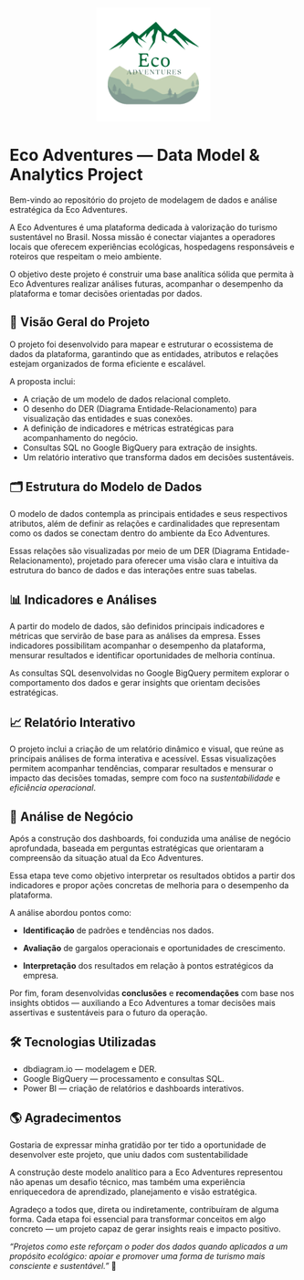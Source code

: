 <p align="center">
  <img src="assets\eco_adventures_logo.png" alt="Eco Adventures Logo" width="200"/>
</p>

# Eco Adventures — Data Model & Analytics Project

Bem-vindo ao repositório do projeto de modelagem de dados e análise estratégica da Eco Adventures.

A Eco Adventures é uma plataforma dedicada à valorização do turismo sustentável no Brasil. Nossa missão é conectar viajantes a operadores locais que oferecem experiências ecológicas, hospedagens responsáveis e roteiros que respeitam o meio ambiente.

O objetivo deste projeto é construir uma base analítica sólida que permita à Eco Adventures realizar análises futuras, acompanhar o desempenho da plataforma e tomar decisões orientadas por dados.

## 🧩 Visão Geral do Projeto

O projeto foi desenvolvido para mapear e estruturar o ecossistema de dados da plataforma, garantindo que as entidades, atributos e relações estejam organizados de forma eficiente e escalável.

A proposta inclui:
- A criação de um modelo de dados relacional completo.
- O desenho do DER (Diagrama Entidade-Relacionamento) para visualização das entidades e suas conexões.
- A definição de indicadores e métricas estratégicas para acompanhamento do negócio.
- Consultas SQL no Google BigQuery para extração de insights.
- Um relatório interativo que transforma dados em decisões sustentáveis.

## 🗂️ Estrutura do Modelo de Dados

O modelo de dados contempla as principais entidades e seus respectivos atributos, além de definir as relações e cardinalidades que representam como os dados se conectam dentro do ambiente da Eco Adventures.

Essas relações são visualizadas por meio de um DER (Diagrama Entidade-Relacionamento), projetado para oferecer uma visão clara e intuitiva da estrutura do banco de dados e das interações entre suas tabelas.

## 📊 Indicadores e Análises

A partir do modelo de dados, são definidos principais indicadores e métricas que servirão de base para as análises da empresa.
Esses indicadores possibilitam acompanhar o desempenho da plataforma, mensurar resultados e identificar oportunidades de melhoria contínua.

As consultas SQL desenvolvidas no Google BigQuery permitem explorar o comportamento dos dados e gerar insights que orientam decisões estratégicas.

## 📈 Relatório Interativo

O projeto inclui a criação de um relatório dinâmico e visual, que reúne as principais análises de forma interativa e acessível.
Essas visualizações permitem acompanhar tendências, comparar resultados e mensurar o impacto das decisões tomadas, sempre com foco na *sustentabilidade* e *eficiência operacional*.

## 🚀 Análise de Negócio

Após a construção dos dashboards, foi conduzida uma análise de negócio aprofundada, baseada em perguntas estratégicas que orientaram a compreensão da situação atual da Eco Adventures.

Essa etapa teve como objetivo interpretar os resultados obtidos a partir dos indicadores e propor ações concretas de melhoria para o desempenho da plataforma.

A análise abordou pontos como:

- **Identificação** de padrões e tendências nos dados.

- **Avaliação** de gargalos operacionais e oportunidades de crescimento.

- **Interpretação** dos resultados em relação à pontos estratégicos da empresa.

Por fim, foram desenvolvidas **conclusões** e **recomendações** com base nos insights obtidos — auxiliando a Eco Adventures a tomar decisões mais assertivas e sustentáveis para o futuro da operação.

## 🛠️ Tecnologias Utilizadas

- dbdiagram.io — modelagem e DER.
- Google BigQuery — processamento e consultas SQL.
- Power BI — criação de relatórios e dashboards interativos.

## 🌎 Agradecimentos

Gostaria de expressar minha gratidão por ter tido a oportunidade de desenvolver este projeto, que uniu dados com sustentabilidade

A construção deste modelo analítico para a Eco Adventures representou não apenas um desafio técnico, mas também uma experiência enriquecedora de aprendizado, planejamento e visão estratégica.

Agradeço a todos que, direta ou indiretamente, contribuíram de alguma forma.
Cada etapa foi essencial para transformar conceitos em algo concreto — um projeto capaz de gerar insights reais e impacto positivo.

*“Projetos como este reforçam o poder dos dados quando aplicados a um propósito ecológico: apoiar e promover uma forma de turismo mais consciente e sustentável.”* 🌱